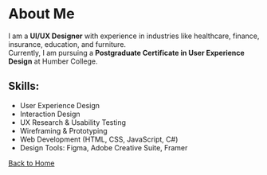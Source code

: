 # About Me

I am a **UI/UX Designer** with experience in industries like healthcare, finance, insurance, education, and furniture.  
Currently, I am pursuing a **Postgraduate Certificate in User Experience Design** at Humber College.

## Skills:
- User Experience Design
- Interaction Design
- UX Research & Usability Testing
- Wireframing & Prototyping
- Web Development (HTML, CSS, JavaScript, C#)
- Design Tools: Figma, Adobe Creative Suite, Framer

[Back to Home](Index.markdown)